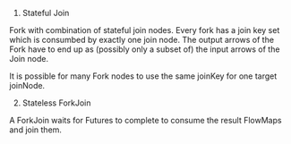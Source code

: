 1. Stateful Join

Fork with combination of stateful join nodes.
Every fork has a join key set which is consumbed by exactly one join node.
The output arrows of the Fork have to end up as (possibly only a subset of) the input arrows of the
Join node.

It is possible for many Fork nodes to use the same joinKey for one target
joinNode.


2. Stateless ForkJoin

A ForkJoin waits for Futures to complete to consume the result FlowMaps and join
them.
